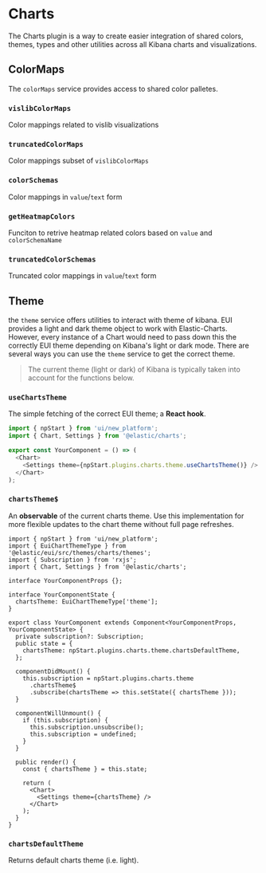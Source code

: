 # Charts

The Charts plugin is a way to create easier integration of shared colors, themes, types and other utilities across all Kibana charts and visualizations.

## ColorMaps

The `colorMaps` service provides access to shared color palletes.

### `vislibColorMaps`

Color mappings related to vislib visualizations

### `truncatedColorMaps`

Color mappings subset of `vislibColorMaps`

### `colorSchemas`

Color mappings in `value`/`text` form

### `getHeatmapColors`

Funciton to retrive heatmap related colors based on `value` and `colorSchemaName`

### `truncatedColorSchemas`

Truncated color mappings in `value`/`text` form

## Theme

the `theme` service offers utilities to interact with theme of kibana. EUI provides a light and dark theme object to work with Elastic-Charts. However, every instance of a Chart would need to pass down this the correctly EUI theme depending on Kibana's light or dark mode. There are several ways you can use the `theme` service to get the correct theme.

> The current theme (light or dark) of Kibana is typically taken into account for the functions below.

### `useChartsTheme`

The simple fetching of the correct EUI theme; a **React hook**.

```js
import { npStart } from 'ui/new_platform';
import { Chart, Settings } from '@elastic/charts';

export const YourComponent = () => (
  <Chart>
    <Settings theme={npStart.plugins.charts.theme.useChartsTheme()} />
  </Chart>
);
```

### `chartsTheme$`

An **observable** of the current charts theme. Use this implementation for more flexible updates to the chart theme without full page refreshes.

```tsx
import { npStart } from 'ui/new_platform';
import { EuiChartThemeType } from '@elastic/eui/src/themes/charts/themes';
import { Subscription } from 'rxjs';
import { Chart, Settings } from '@elastic/charts';

interface YourComponentProps {};

interface YourComponentState {
  chartsTheme: EuiChartThemeType['theme'];
}

export class YourComponent extends Component<YourComponentProps, YourComponentState> {
  private subscription?: Subscription;
  public state = {
    chartsTheme: npStart.plugins.charts.theme.chartsDefaultTheme,
  };

  componentDidMount() {
    this.subscription = npStart.plugins.charts.theme
      .chartsTheme$
      .subscribe(chartsTheme => this.setState({ chartsTheme }));
  }

  componentWillUnmount() {
    if (this.subscription) {
      this.subscription.unsubscribe();
      this.subscription = undefined;
    }
  }

  public render() {
    const { chartsTheme } = this.state;

    return (
      <Chart>
        <Settings theme={chartsTheme} />
      </Chart>
    );
  }
}
```

### `chartsDefaultTheme`

Returns default charts theme (i.e. light).
